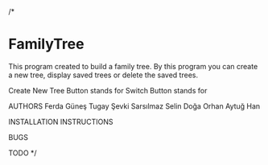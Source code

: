 /*
# FamilyTree
This program created to build a family tree. By this program you can create a new tree, display saved trees or delete the saved trees. 

Create New Tree Button stands for
Switch Button stands for

AUTHORS
Ferda Güneş
Tugay Şevki Sarsılmaz
Selin Doğa Orhan
Aytuğ Han

INSTALLATION INSTRUCTIONS

BUGS

TODO
*/
